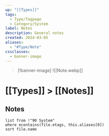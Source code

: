 ```yaml
---
up: "[[Types]]"
tags:
  - Type/Tagpage
  - Category/System
label: Notes
description: General notes
created: 2024-03-05
aliases:
  - "#Type/Note"
cssclasses:
  - banner-image
---
```

> [!banner-image] ![[Note.webp]]
# [[Types]] > [[Notes]]

## Notes
```dataview
list from !"90 System"
where econtains(file.etags, this.aliases[0])
sort file.name
```
